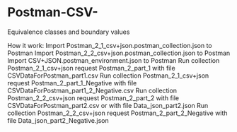 # Postman-CSV-
Equivalence classes and boundary values

How it work:
Import Postman_2_1_csv+json.postman_collection.json to Postman
Import Postman_2_2_csv+json.postman_collection.json to Postman
Import  CSV+JSON.postman_environment.json to Postman
Run collection Postman_2_1_csv+json request Postman_2_part_1 with file CSVDataForPostman_part1.csv
Run collection Postman_2_1_csv+json request Postman_2_part_1_Negative with file CSVDataForPostman_part1_2_Negative.csv
Run collection Postman_2_2_csv+json request Postman_2_part_2 with file CSVDataForPostman_part2.csv or with file Data_json_part2.json
Run collection Postman_2_2_csv+json request Postman_2_part_2_Negative with file Data_json_part2_Negative.json
